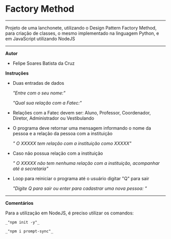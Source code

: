 <h1>Factory Method</h1>
<hr>
Projeto de uma lanchonete, utilizando o Design Pattern Factory Method, para criação de classes, o mesmo implementado na linguagem Python, e em JavaScript utilizando NodeJS
<hr>


**Autor**


* Felipe Soares Batista da Cruz

**Instruções**

* Duas entradas de dados
    
    _"Entre com o seu nome:"_

    _"Qual sua relação com a Fatec:"_

- Relações com a Fatec devem ser: Aluno, Professor, Coordenador, Diretor, Administrador ou Vestibulando

- O programa deve retornar uma mensagem informando o nome da pessoa e a relação da pessoa com a instituição
    
    _" O XXXXX tem relação com a instituição como XXXXX"_

- Caso não possua relação com a instituição
    
    _" O XXXXX não tem nenhuma relação com a instituição, acompanhar até a secretaria"_

- Loop para reiniciar o programa até o usuário digitar "Q" para sair

    _"Digite Q para sair ou enter para cadastrar uma nova pessoa: "_ 

<hr>

**Comentários**

Para a utilização em NodeJS, é preciso utilizar os comandos:

    _"npm init -y"_
    
    _"npm i prompt-sync"_
